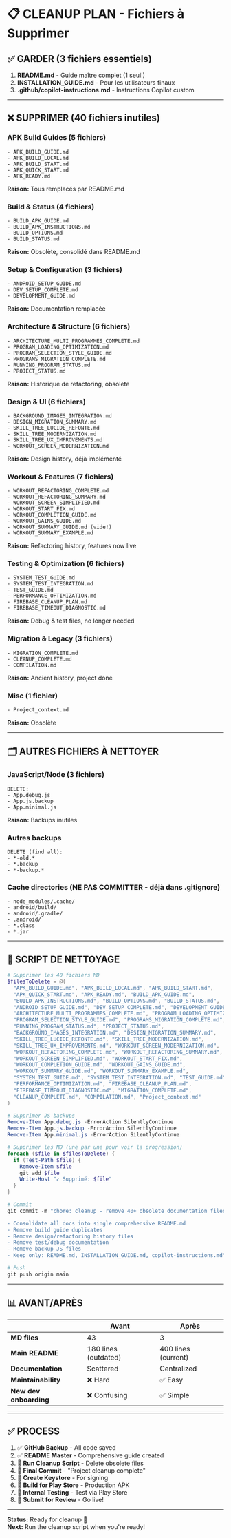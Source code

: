 # 📋 CLEANUP PLAN - Fichiers à Supprimer

## ✅ GARDER (3 fichiers essentiels)

1. **README.md** - Guide maître complet (1 seul!)
2. **INSTALLATION_GUIDE.md** - Pour les utilisateurs finaux
3. **.github/copilot-instructions.md** - Instructions Copilot custom

---

## ❌ SUPPRIMER (40 fichiers inutiles)

### APK Build Guides (5 fichiers)
```
- APK_BUILD_GUIDE.md
- APK_BUILD_LOCAL.md
- APK_BUILD_START.md
- APK_QUICK_START.md
- APK_READY.md
```
**Raison:** Tous remplacés par README.md

### Build & Status (4 fichiers)
```
- BUILD_APK_GUIDE.md
- BUILD_APK_INSTRUCTIONS.md
- BUILD_OPTIONS.md
- BUILD_STATUS.md
```
**Raison:** Obsolète, consolidé dans README.md

### Setup & Configuration (3 fichiers)
```
- ANDROID_SETUP_GUIDE.md
- DEV_SETUP_COMPLETE.md
- DEVELOPMENT_GUIDE.md
```
**Raison:** Documentation remplacée

### Architecture & Structure (6 fichiers)
```
- ARCHITECTURE_MULTI_PROGRAMMES_COMPLETE.md
- PROGRAM_LOADING_OPTIMIZATION.md
- PROGRAM_SELECTION_STYLE_GUIDE.md
- PROGRAMS_MIGRATION_COMPLETE.md
- RUNNING_PROGRAM_STATUS.md
- PROJECT_STATUS.md
```
**Raison:** Historique de refactoring, obsolète

### Design & UI (6 fichiers)
```
- BACKGROUND_IMAGES_INTEGRATION.md
- DESIGN_MIGRATION_SUMMARY.md
- SKILL_TREE_LUCIDE_REFONTE.md
- SKILL_TREE_MODERNIZATION.md
- SKILL_TREE_UX_IMPROVEMENTS.md
- WORKOUT_SCREEN_MODERNIZATION.md
```
**Raison:** Design history, déjà implémenté

### Workout & Features (7 fichiers)
```
- WORKOUT_REFACTORING_COMPLETE.md
- WORKOUT_REFACTORING_SUMMARY.md
- WORKOUT_SCREEN_SIMPLIFIED.md
- WORKOUT_START_FIX.md
- WORKOUT_COMPLETION_GUIDE.md
- WORKOUT_GAINS_GUIDE.md
- WORKOUT_SUMMARY_GUIDE.md (vide!)
- WORKOUT_SUMMARY_EXAMPLE.md
```
**Raison:** Refactoring history, features now live

### Testing & Optimization (6 fichiers)
```
- SYSTEM_TEST_GUIDE.md
- SYSTEM_TEST_INTEGRATION.md
- TEST_GUIDE.md
- PERFORMANCE_OPTIMIZATION.md
- FIREBASE_CLEANUP_PLAN.md
- FIREBASE_TIMEOUT_DIAGNOSTIC.md
```
**Raison:** Debug & test files, no longer needed

### Migration & Legacy (3 fichiers)
```
- MIGRATION_COMPLETE.md
- CLEANUP_COMPLETE.md
- COMPILATION.md
```
**Raison:** Ancient history, project done

### Misc (1 fichier)
```
- Project_context.md
```
**Raison:** Obsolète

---

## 🗂️ AUTRES FICHIERS À NETTOYER

### JavaScript/Node (3 fichiers)
```
DELETE:
- App.debug.js
- App.js.backup
- App.minimal.js
```
**Raison:** Backups inutiles

### Autres backups
```
DELETE (find all):
- *-old.*
- *.backup
- *-backup.*
```

### Cache directories (NE PAS COMMITTER - déjà dans .gitignore)
```
- node_modules/.cache/
- android/build/
- android/.gradle/
- .android/
- *.class
- *.jar
```

---

## 🎯 SCRIPT DE NETTOYAGE

```powershell
# Supprimer les 40 fichiers MD
$filesToDelete = @(
  "APK_BUILD_GUIDE.md", "APK_BUILD_LOCAL.md", "APK_BUILD_START.md",
  "APK_QUICK_START.md", "APK_READY.md", "BUILD_APK_GUIDE.md",
  "BUILD_APK_INSTRUCTIONS.md", "BUILD_OPTIONS.md", "BUILD_STATUS.md",
  "ANDROID_SETUP_GUIDE.md", "DEV_SETUP_COMPLETE.md", "DEVELOPMENT_GUIDE.md",
  "ARCHITECTURE_MULTI_PROGRAMMES_COMPLETE.md", "PROGRAM_LOADING_OPTIMIZATION.md",
  "PROGRAM_SELECTION_STYLE_GUIDE.md", "PROGRAMS_MIGRATION_COMPLETE.md",
  "RUNNING_PROGRAM_STATUS.md", "PROJECT_STATUS.md",
  "BACKGROUND_IMAGES_INTEGRATION.md", "DESIGN_MIGRATION_SUMMARY.md",
  "SKILL_TREE_LUCIDE_REFONTE.md", "SKILL_TREE_MODERNIZATION.md",
  "SKILL_TREE_UX_IMPROVEMENTS.md", "WORKOUT_SCREEN_MODERNIZATION.md",
  "WORKOUT_REFACTORING_COMPLETE.md", "WORKOUT_REFACTORING_SUMMARY.md",
  "WORKOUT_SCREEN_SIMPLIFIED.md", "WORKOUT_START_FIX.md",
  "WORKOUT_COMPLETION_GUIDE.md", "WORKOUT_GAINS_GUIDE.md",
  "WORKOUT_SUMMARY_GUIDE.md", "WORKOUT_SUMMARY_EXAMPLE.md",
  "SYSTEM_TEST_GUIDE.md", "SYSTEM_TEST_INTEGRATION.md", "TEST_GUIDE.md",
  "PERFORMANCE_OPTIMIZATION.md", "FIREBASE_CLEANUP_PLAN.md",
  "FIREBASE_TIMEOUT_DIAGNOSTIC.md", "MIGRATION_COMPLETE.md",
  "CLEANUP_COMPLETE.md", "COMPILATION.md", "Project_context.md"
)

# Supprimer JS backups
Remove-Item App.debug.js -ErrorAction SilentlyContinue
Remove-Item App.js.backup -ErrorAction SilentlyContinue
Remove-Item App.minimal.js -ErrorAction SilentlyContinue

# Supprimer les MD (une par une pour voir la progression)
foreach ($file in $filesToDelete) {
  if (Test-Path $file) {
    Remove-Item $file
    git add $file
    Write-Host "✓ Supprimé: $file"
  }
}

# Commit
git commit -m "chore: cleanup - remove 40+ obsolete documentation files

- Consolidate all docs into single comprehensive README.md
- Remove build guide duplicates
- Remove design/refactoring history files
- Remove test/debug documentation
- Remove backup JS files
- Keep only: README.md, INSTALLATION_GUIDE.md, copilot-instructions.md"

# Push
git push origin main
```

---

## 📊 AVANT/APRÈS

| | Avant | Après |
|---|-------|-------|
| **MD files** | 43 | 3 |
| **Main README** | 180 lines (outdated) | 400 lines (current) |
| **Documentation** | Scattered | Centralized |
| **Maintainability** | ❌ Hard | ✅ Easy |
| **New dev onboarding** | ❌ Confusing | ✅ Simple |

---

## ✅ PROCESS

1. ✅ **GitHub Backup** - All code saved
2. ✅ **README Master** - Comprehensive guide created
3. 🔄 **Run Cleanup Script** - Delete obsolete files
4. 🔄 **Final Commit** - "Project cleanup complete"
5. 🔄 **Create Keystore** - For signing
6. 🔄 **Build for Play Store** - Production APK
7. 🔄 **Internal Testing** - Test via Play Store
8. 🔄 **Submit for Review** - Go live!

---

**Status:** Ready for cleanup 🧹  
**Next:** Run the cleanup script when you're ready!

